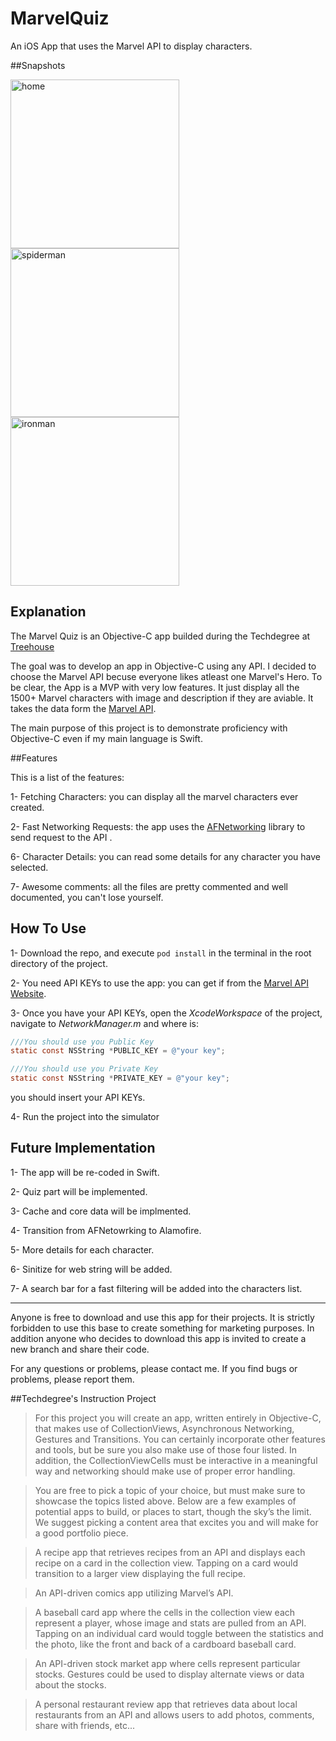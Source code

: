 # MarvelQuiz
An iOS App that uses the Marvel API to display characters.

##Snapshots

<img width="270" alt="home" src="https://cloud.githubusercontent.com/assets/11211914/20346506/a742977a-abfc-11e6-9569-f9aade23518a.png">
<img width="270" alt="spiderman" src="https://cloud.githubusercontent.com/assets/11211914/20346505/a741d5a6-abfc-11e6-8be8-76fcada30adf.gif">
<img width="270" alt="ironman" src="https://cloud.githubusercontent.com/assets/11211914/20346507/a746c32c-abfc-11e6-8595-cacea4d3b9c2.gif">

## Explanation
The Marvel Quiz is an Objective-C app builded during the Techdegree at <a href="https://teamtreehouse.com">Treehouse</a>

The goal was to develop an app in Objective-C using any API. I decided to choose the Marvel API becuse everyone likes atleast one Marvel's Hero.
To be clear, the App is a MVP with very low features. It just display all the 1500+ Marvel characters with image and description if they are aviable.
It takes the data form the <a href="https://developer.marvel.com">Marvel API</a>.

The main purpose of this project is to demonstrate proficiency with Objective-C even if my main language is Swift.


##Features

This is a list of the features:

1- Fetching Characters: you can display all the marvel characters ever created.

2- Fast Networking Requests: the app uses the <a href="https://developer.marvel.com">AFNetworking</a> library to send request to the API .

6- Character Details: you can read some details for any character you have selected.

7- Awesome comments: all the files are pretty commented and well documented, you can't lose yourself.

## How To Use

1- Download the repo, and execute `pod install` in the terminal in the root directory of the project.

2- You need API KEYs to use the app: you can get if from the <a href="https://developer.marvel.com">Marvel API Website</a>.

3- Once you have your API KEYs, open the *XcodeWorkspace* of the project, navigate to *NetworkManager.m* and where is:
```objective-c
///You should use you Public Key
static const NSString *PUBLIC_KEY = @"your key";

///You should use you Private Key
static const NSString *PRIVATE_KEY = @"your key";
```
you should insert your API KEYs.

4- Run the project into the simulator

## Future Implementation

1- The app will be re-coded in Swift.

2- Quiz part will be implemented.

3- Cache and core data will be implmented.

4- Transition from AFNetowrking to Alamofire.

5- More details for each character.

6- Sinitize for web string will be added.

7- A search bar for a fast filtering will be added into the characters list.

-----

Anyone is free to download and use this app for their projects.
It is strictly forbidden to use this base to create something for marketing purposes.
In addition anyone who decides to download this app is invited to create a new branch and share their code.

For any questions or problems, please contact me.
If you find bugs or problems, please report them.

##Techdegree's Instruction Project

>For this project you will create an app, written entirely in Objective-C, that makes use of CollectionViews, Asynchronous Networking, Gestures and Transitions. You can certainly incorporate other features and tools, but be sure you also make use of those four listed. In addition, the CollectionViewCells must be interactive in a meaningful way and networking should make use of proper error handling.

>You are free to pick a topic of your choice, but must make sure to showcase the topics listed above. Below are a few examples of potential apps to build, or places to start, though the sky’s the limit. We suggest picking a content area that excites you and will make for a good portfolio piece.

>A recipe app that retrieves recipes from an API and displays each recipe on a card in the collection view. Tapping on a card would transition to a larger view displaying the full recipe.

>An API-driven comics app utilizing Marvel’s API.

>A baseball card app where the cells in the collection view each represent a player, whose image and stats are pulled from an API. Tapping on an individual card would toggle between the statistics and the photo, like the front and back of a cardboard baseball card.

>An API-driven stock market app where cells represent particular stocks. Gestures could be used to display alternate views or data about the stocks.

>A personal restaurant review app that retrieves data about local restaurants from an API and allows users to add photos, comments, share with friends, etc...
